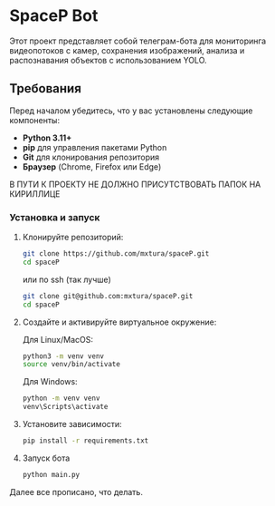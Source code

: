 # SpaceP Bot

Этот проект представляет собой телеграм-бота для мониторинга видеопотоков с камер, сохранения изображений, анализа и распознавания объектов с использованием YOLO.

## Требования

Перед началом убедитесь, что у вас установлены следующие компоненты:

- **Python 3.11+**
- **pip** для управления пакетами Python
- **Git** для клонирования репозитория
- **Браузер** (Chrome, Firefox или Edge)

В ПУТИ К ПРОЕКТУ НЕ ДОЛЖНО ПРИСУТСТВОВАТЬ ПАПОК НА КИРИЛЛИЦЕ

### Установка и запуск

1. Клонируйте репозиторий:

   ```bash
   git clone https://github.com/mxtura/spaceP.git
   cd spaceP
   ```

   или по ssh (так лучше)
   
   ```bash
   git clone git@github.com:mxtura/spaceP.git
   cd spaceP
   ```
   
3. Создайте и активируйте виртуальное окружение:

   Для Linux/MacOS:
   ```bash
   python3 -m venv venv
   source venv/bin/activate
   ```
   Для Windows:
   ```bash
   python -m venv venv
   venv\Scripts\activate  
   ```

4. Установите зависимости:
  
   ```bash
   pip install -r requirements.txt
   ```

5. Запуск бота
  
   ```bash
   python main.py
   ```

Далее все прописано, что делать.

